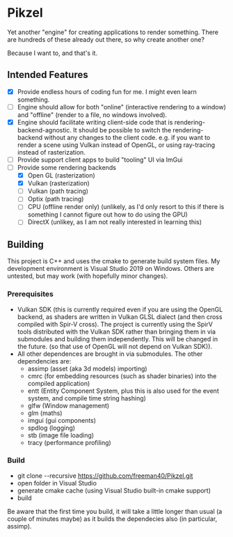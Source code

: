 # Pikzel

Yet another "engine" for creating applications to render something.
There are hundreds of these already out there, so why create another one?

Because I want to, and that's it.

## Intended Features
- [x] Provide endless hours of coding fun for me.  I might even learn something.
- [ ] Engine should allow for both "online" (interactive rendering to a window) and "offline" (render to a file, no windows involved).
- [x] Engine should facilitate writing client-side code that is rendering-backend-agnostic.  It should be possible to switch the rendering-backend without any changes to the client code.  e.g. if you want to render a scene using Vulkan instead of OpenGL, or using ray-tracing instead of rasterization.
- [ ] Provide support client apps to build "tooling" UI via ImGui
- [ ] Provide some rendering backends
  - [x] Open GL (rasterization)
  - [x] Vulkan (rasterization)
  - [ ] Vulkan (path tracing)
  - [ ] Optix (path tracing)
  - [ ] CPU (offline render only) (unlikely, as I'd only resort to this if there is something I cannot figure out how to do using the GPU)
  - [ ] DirectX (unlikey, as I am not really interested in learning this)

## Building
This project is C++ and uses the cmake to generate build system files.  My development environment is Visual Studio 2019 on Windows.  Others are untested, but may work (with hopefully minor changes).

### Prerequisites
* Vulkan SDK  (this is currently required even if you are using the OpenGL backend, as shaders are written in Vulkan GLSL dialect (and then cross compiled with Spir-V cross).  The project is currently using the SpirV tools distributed with the Vulkan SDK rather than bringing them in via submodules and building them independently.  This will be changed in the future. (so that use of OpenGL will not depend on Vulkan SDK)).
* All other dependences are brought in via submodules.  The other dependencies are:
  * assimp  (asset (aka 3d models) importing)
  * cmrc    (for embedding resources (such as shader binaries) into the compiled application)
  * entt    (Entity Component System, plus this is also used for the event system, and compile time string hashing)
  * glfw    (Window management)
  * glm     (maths)
  * imgui   (gui components)
  * spdlog  (logging)
  * stb     (image file loading)
  * tracy   (performance profiling)

### Build
* git clone --recursive https://github.com/freeman40/Pikzel.git
* open folder in Visual Studio
* generate cmake cache (using Visual Studio built-in cmake support)
* build

Be aware that the first time you build, it will take a little longer than usual (a couple of minutes maybe) as it builds the dependecies also (in particular, assimp).
